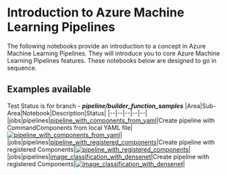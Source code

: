 # Introduction to Azure Machine Learning Pipelines

The following notebooks provide an introduction to a concept in Azure Machine Learning Pipelines. They will introduce you to core Azure Machine Learning Pipelines features. 
These notebooks below are designed to go in sequence.

## Examples available

Test Status is for branch - **_pipeline/builder_function_samples_**
|Area|Sub-Area|Notebook|Description|Status|
|--|--|--|--|--|
|jobs|pipelines|[pipeline_with_components_from_yaml](1a_pipeline_with_components_from_yaml/pipeline_with_components_from_yaml.ipynb)|Create pipeline with CommandComponents from local YAML file|[![pipeline_with_components_from_yaml](https://github.com/Azure/azureml-examples/actions/workflows/sdk-jobs-pipelines-1a_pipeline_with_components_from_yaml.yml/badge.svg?branch=pipeline/builder_function_samples)](https://github.com/Azure/azureml-examples/actions/workflows/sdk-jobs-pipelines-1a_pipeline_with_components_from_yaml.yml)|
|jobs|pipelines|[pipeline_with_registered_components](1e_pipeline_with_registered_components/pipeline_with_registered_components.ipynb)|Create pipeline with registered Components|[![pipeline_with_registered_components](https://github.com/Azure/azureml-examples/actions/workflows/sdk-jobs-pipelines-1e_pipeline_with_registered_components.yml/badge.svg?branch=pipeline/builder_function_samples)](https://github.com/Azure/azureml-examples/actions/workflows/sdk-jobs-pipelines-1e_pipeline_with_registered_components.yml)|
|jobs|pipelines|[image_classification_with_densenet](2d_image_classification_with_densenet/image_classification_with_densenet.ipynb)|Create pipeline with registered Components|[![image_classification_with_densenet](https://github.com/Azure/azureml-examples/actions/workflows/sdk-jobs-pipelines-2d_image_classification_with_densenet.yml/badge.svg?branch=pipeline/builder_function_samples)](https://github.com/Azure/azureml-examples/actions/workflows/sdk-jobs-pipelines-2d_image_classification_with_densenet.yml)|
